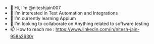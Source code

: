 - 👋 Hi, I’m @niteshjain007
- 👀 I’m interested in Test Automation and Integrations
- 🌱 I’m currently learning Appium
- 💞️ I’m looking to collaborate on Anything related to software testing
- 📫 How to reach me : https://www.linkedin.com/in/nitesh-jain-958a2630/

<!---
niteshjain007/niteshjain007 is a ✨ special ✨ repository because its `README.md` (this file) appears on your GitHub profile.
You can click the Preview link to take a look at your changes.
--->
